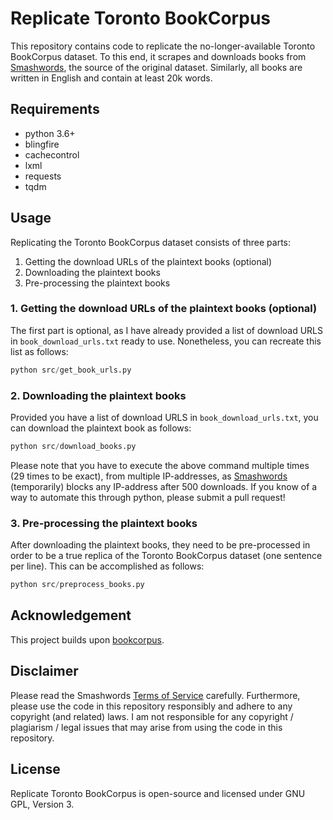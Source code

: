 # Replicate Toronto BookCorpus

This repository contains code to replicate the no-longer-available Toronto BookCorpus dataset. To this end, it scrapes and downloads books from [Smashwords](https://www.smashwords.com/), the source of the original dataset. Similarly, all books are written in English and contain at least 20k words. 

## Requirements
- python 3.6+
- blingfire
- cachecontrol
- lxml
- requests
- tqdm

## Usage
Replicating the Toronto BookCorpus dataset consists of three parts:
1. Getting the download URLs of the plaintext books (optional)
2. Downloading the plaintext books
3. Pre-processing the plaintext books

### 1. Getting the download URLs of the plaintext books (optional)
The first part is optional, as I have already provided a list of download URLS in `book_download_urls.txt` ready to use. Nonetheless, you can recreate this list as follows:
```python
python src/get_book_urls.py
```

### 2. Downloading the plaintext books
Provided you have a list of download URLS in `book_download_urls.txt`, you can download the plaintext book as follows:
```python
python src/download_books.py
```

Please note that you have to execute the above command multiple times (29 times to be exact), from multiple IP-addresses, as [Smashwords](https://www.smashwords.com/) (temporarily) blocks any IP-address after 500 downloads. If you know of a way to automate this through python, please submit a pull request!

### 3. Pre-processing the plaintext books
After downloading the plaintext books, they need to be pre-processed in order to be a true replica of the Toronto BookCorpus dataset (one sentence per line). This can be accomplished as follows:
```python
python src/preprocess_books.py
```

## Acknowledgement
This project builds upon [bookcorpus](https://github.com/soskek/bookcorpus).

## Disclaimer
Please read the Smashwords [Terms of Service](https://www.smashwords.com/about/tos) carefully. Furthermore, please use the code in this repository responsibly and adhere to any copyright (and related) laws. I am not responsible for any copyright / plagiarism / legal issues that may arise from using the code in this repository.

## License
Replicate Toronto BookCorpus is open-source and licensed under GNU GPL, Version 3.
